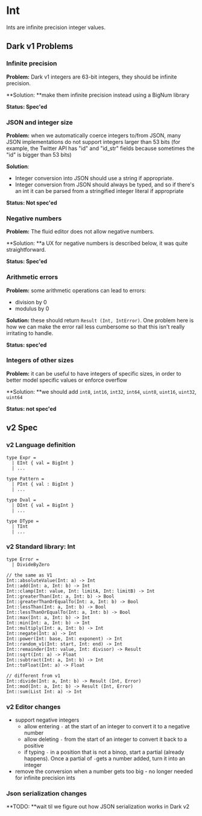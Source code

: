 # Int

Ints are infinite precision integer values.

## Dark v1 Problems

### Infinite precision

**Problem:** Dark v1 integers are 63-bit integers, they should be infinite precision.

**Solution: **make them infinite precision instead using a BigNum library

**Status: Spec'ed**

### JSON and integer size

**Problem:** when we automatically coerce integers to/from JSON, many JSON implementations do not support integers larger than 53 bits (for example, the Twitter API has "id" and "id_str" fields because sometimes the "id" is bigger than 53 bits)

**Solution**:

* Integer conversion into JSON should use a string if appropriate.
* Integer conversion from JSON should always be typed, and so if there's an int it can be parsed from a stringified integer literal if appropriate

**Status: Not spec'ed**

### Negative numbers

**Problem:** The fluid editor does not allow negative numbers.

**Solution: **a UX for negative numbers is described below, it was quite straightforward.

**Status: Spec'ed**

### Arithmetic errors

**Problem:** some arithmetic operations can lead to errors:

* division by 0
* modulus by 0

**Solution:** these should return `Result (Int, IntError)`. One problem here is how we can make the  error rail less cumbersome so that this isn't really irritating to handle.

**Status: spec'ed**

### Integers of other sizes

**Problem:** it can be useful to have integers of specific sizes, in order to better model specific values or enforce overflow

**Solution: **we should add `int8`, `int16`, `int32`, `int64`, `uint8`, `uint16`, `uint32`, `uint64`

**Status: not spec'ed**

## v2 Spec

### v2 Language definition

```
type Expr =
  | EInt { val = BigInt }
  | ...

type Pattern =
  | PInt { val : BigInt }
  | ...

type Dval =
  | DInt { val = BigInt }
  | ...

type DType =
  | TInt
  | ...
```

### v2 Standard library: Int

```
type Error =
  | DivideByZero

// the same as V1
Int::absoluteValue(Int: a) -> Int
Int::add(Int: a, Int: b) -> Int
Int::clamp(Int: value, Int: limitA, Int: limitB) -> Int
Int::greaterThan(Int: a, Int: b) -> Bool
Int::greaterThanOrEqualTo(Int: a, Int: b) -> Bool
Int::lessThan(Int: a, Int: b) -> Bool
Int::lessThanOrEqualTo(Int: a, Int: b) -> Bool
Int::max(Int: a, Int: b) -> Int
Int::min(Int: a, Int: b) -> Int
Int::multiply(Int: a, Int: b) -> Int
Int::negate(Int: a) -> Int
Int::power(Int: base, Int: exponent) -> Int
Int::random_v1(Int: start, Int: end) -> Int
Int::remainder(Int: value, Int: divisor) -> Result
Int::sqrt(Int: a) -> Float
Int::subtract(Int: a, Int: b) -> Int
Int::toFloat(Int: a) -> Float

// different from v1
Int::divide(Int: a, Int: b) -> Result (Int, Error)
Int::mod(Int: a, Int: b) -> Result (Int, Error)
Int::sum(List Int: a) -> Int

```

### v2 Editor changes

* support negative integers
  * allow entering `-` at the start of an integer to convert it to a negative number
  * allow deleting `-` from the start of an integer to convert it back to a positive
  * if typing `-` in a position that is not a binop, start a partial (already happens). Once a partial of `-`gets a number added, turn it into an integer
* remove the conversion when a number gets too big - no longer needed for infinite precision ints

### Json serialization changes

**TODO: **wait til we figure out how JSON serialization works in Dark v2
